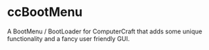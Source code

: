 ccBootMenu
==========

A BootMenu / BootLoader for ComputerCraft that adds some unique functionality and a fancy user friendly GUI.